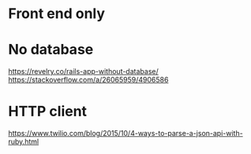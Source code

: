 # Front end only


# No database

https://revelry.co/rails-app-without-database/
https://stackoverflow.com/a/26065959/4906586

# HTTP client

https://www.twilio.com/blog/2015/10/4-ways-to-parse-a-json-api-with-ruby.html